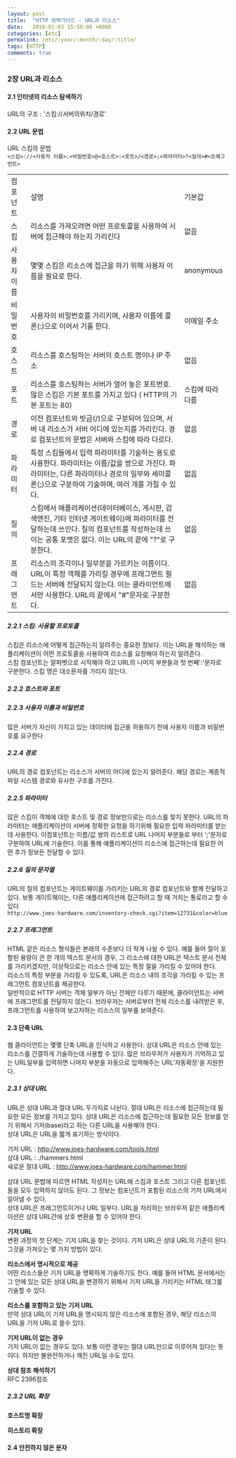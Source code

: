 ```yaml
---
layout: post
title:  "HTTP 완벽가이드 - URL과 리소스"
date:   2018-01-03 15:50:00 +0900
categories: [etc]
permalink: /etc/:year/:month/:day/:title/
tags: [HTTP]    
comments: true
---
```

### 2장 URL과 리소스
#### 2.1 인터넷의 리소스 탐색하기  
URL의 구조 : '스킴://서버의위치/경로'   

#### 2.2 URL 문법  
URL 스킴의 문법  
`<스킴>://<사용자 이름>:<비밀번호>@<호스트>:<포트>/<경로>;<파라미터>?<질의>#<프래그먼트>`

<table>
<tr>
<td> 컴포넌트 </td> <td> 설명 </td> <td> 기본값 </td>
</tr>
<tr>
<td> 스킴 </td> 
<td> 리소스를 가져오려면 어떤 프로토콜을 사용하여 서버에 접근해야 하는지 가리킨다 </td> 
<td> 없음 </td>
</tr>
<tr>
<td> 사용자 이름 </td> 
<td> 몇몇 스킴은 리소스에 접근을 하기 위해 사용자 이름을 필요로 한다. </td> 
<td> anonymous </td>
</tr>
<tr>
<td> 비밀번호 </td> 
<td> 사용자의 비밀번호를 가리키며, 사용자 이름에 콜론(:)으로 이어서 기훌 한다. </td> 
<td> 이메일 주소 </td>
</tr>
<tr>
<td> 호스트 </td> 
<td> 리소스를 호스팅하는 서버의 호스트 명이나 IP 주소 </td> 
<td> 없음 </td>
</tr>
<tr>
<td> 포트 </td> 
<td> 리소스를 호스팅하는 서버가 열어 놓은 포트번호. 많은 스킴은 기본 포트를 가지고 있다 ( HTTP의 기본 포트는 80) </td> 
<td> 스킴에 따라 다름 </td>
</tr>
<tr>
<td> 경로 </td> 
<td> 이전 컴포넌트와 빗금(/)으로 구분되어 있으며, 서버 내 리소스가 서버 어디에 있는지를 가리킨다. 경로 컴포넌트의 문법은 서버와 스킴에 따라 다르다.  </td> 
<td> 없음 </td>
</tr>
<tr>
<td> 파라미터 </td> 
<td> 특정 스킴들에서 입력 파라미터를 기술하는 용도로 사용한다. 파라미터는 이름/값을 쌍으로 가진다. 파라미터는, 다른 파라미터나 경로의 일부와 세미콜론(;)으로 구분하여 기술하며, 여러 개를 가질 수 있다. </td> 
<td> 없음 </td>
</tr>
<tr>
<td> 질의 </td> 
<td> 스킴에서 애플리케이션(데이터베이스, 게시판, 검색엔진, 기타 인터넷 게이트웨이)에 파라미터를 전달하는데 쓰인다. 질의 컴포넌트를 작성하는데 쓰이는 공통 포맷은 없다. 이는 URL의 끝에 "?"로 구분한다.  </td> 
<td> 없음 </td>
</tr>
<tr>
<td> 프래그먼트 </td> 
<td> 리소스의 조각이나 일부분을 가르키는 이름이다. URL이 특정 객체를 가리킬 경우에 프래그먼트 필드는 서버에 전달되지 않는다. 이는 클라이언트에서만 사용한다. URL의 끝에서 "#"문자로 구분한다. </td> <td> 없음 </td>
</tr>   
</table>    

##### 2.2.1 스킴: 사용할 프로토콜
스킴은 리소스에 어떻게 접근하는지 알려주는 중요한 정보다. 이는 URL을 해석하는 애플리케이션이 어떤 프로토콜을 사용하여 리소스를 요청해야 하는지 알려준다.  
스킴 컴포넌트는 알파벳으로 시작해야 하고 URL의 나머지 부분들과 첫 번째':'문자로 구분한다. 스킴 명은 대소문자를 가리지 않는다.  

##### 2.2.2 호스트와 포트

##### 2.2.3 사용자 이름과 비밀번호
많은 서버가 자신이 가지고 있는 데이터에 접근을 허용하기 전에 사용자 이름과 비밀번호를 요구한다

##### 2.2.4 경로
URL의 경로 컴포넌트는 리소스가 서버의 어디에 있는지 알려준다. 해당 경로는 계층적 파일 시스템 경로와 유사한 구조를 가진다. 

##### 2.2.5 파라미터
많은 스킴이 객체에 대한 호스트 및 경로 정보만으로는 리소스를 찾지 못한다. URL의 파라미터는 애플리케이션이 서버에 정확한 요청을 하기위해 필요한 입력 파라미터를 받는데 사용한다. 이컴포넌트는 이름/값 쌍의 리스트로 URL 나머지 부분들로 부터 ';'문자로 구분하여 URL에 기술한다. 이를 통해 애플리케이션이 리소스에 접근하는데 필요한 어떤 추가 정보든 전달할 수 있다.  

##### 2.2.6 질의 문자열
URL의 질의 컴포넌트는 게이트웨이를 가리키는 URL의 경로 컴포넌트와 함께 전달하고 있다. 보통 게이트웨이는, 다른 애플리케이션에 접근하려고 할 때 거치는 통로라고 할 수 있다    
`http://www.joes-hardware.com/inventory-check.cgi?item=12731&color=blue`  

##### 2.2.7 프래그먼트
HTML 같은 리소스 형식들은 본래의 수준보다 더 작게 나뉠 수 있다. 예를 들어 절이 포함된 용량이 큰 한 개의 텍스트 문서의 경우, 그 리소스에 대한 URL은 텍스트 문서 전체를 가리키겠지만, 이상적으로는 리소스 안에 있는 특정 절을 가리킬 수 있어야 한다.  
 리소스의 특정 부분을 가리킬 수 있도록, URL은 리소스 내의 조각을 가리킬 수 있는 프래그먼트 컴포넌트를 제공한다.  
 일반적으로 HTTP 서버는 객체 일부가 아닌 전체만 다루기 때문에, 클라이언트는 서버에 프래그먼트를 전달하지 않는다. 브라우저는 서버로부터 전체 리소스를 내려받은 후, 프래그먼트를 사용하여 보고자하는 리소스의 일부를 보여준다.  
 
#### 2.3 단축 URL
웹 클라이언트는 몇몇 단축 URL을 인식하고 사용한다. 상대 URL은 리소스 안에 있는 리소스를 간결하게 기술하는데 사용할 수 있다. 많은 브라우저가 사용자가 기억하고 있는 URL일부를 입력하면 나머지 부분을 자동으로 입력해주는 URL'자동확장'을 지원한다.  

##### 2.3.1 상대 URL
URL은 상대 URL과 절대 URL 두가지로 나뉜다. 절대 URL은 리소스에 접근하는데 필요한 모든 정보를 가지고 있다. 상대 URL은 리소스에 접근하는데 필요한 모든 정보를 얻기 위해서 기저(base)라고 하는 다른 URL을 사용해야 한다.   
상대 URL은 URL을 짧게 표기하는 방식이다.  
> 
기저 URL : http://www.joes-hardware.com/tools.html  
상대 URL : ./hammers.html  
새로운 절대 URL : http://www.joes-hardware.com/hammer.html

상대 URL 문법에 따르면 HTML 작성자는 URL에 스킴과 호스트 그리고 다른 컴포넌트들을 모두 입력하지 않아도 된다. 그 정보는 컴포넌트가 포함된 리소스의 기저 URL에서 알아낼 수 있다.   
상대 URL은 프래그먼트이거나 URL 일부다. URL을 처리하는 브라우저 같은 애플리케이션은 상대 URL간에 상호 변환을 할 수 있어야 한다.   

**기저 URL**  
변환 과정의 첫 단계는 기저 URL을 찾는 것이다. 기저 URL은 상대 URL의 기준이 된다. 그것을 가져오는 몇 가지 방법이 있다.   

**리소스에서 명시적으로 제공**   
어떤 리소스들은 기저 URL을 명확하게 기술하기도 한다. 예를 들어 HTML 문서에서는 그 안에 있는 모든 상대 URL을 변경하기 위해서 기저 URL을 가리키는 <BASE> HTML 태그를 기술할 수 있다.   

**리소스를 포함하고 있는 기저 URL**   
만약 상대 URL이 기저 URL을 명시되지 않은 리소스에 포함된 경우, 해당 리소스의 URL을 기저 URL로 쓸수 있다.  

**기저 URL이 없는 경우**   
기저 URL이 없는 경우도 있다. 보통 이런 경우는 절대 URL만으로 이루어져 있다는 뜻이다. 하지만 불완전하거나 깨진 URL일 수도 있다.   

**상대 참조 해석하기**   
RFC 2396참조  

##### 2.3.2 URL 확장
**호스트명 확장**   

**히스토리 확장**    

#### 2.4 안전하지 않은 문자